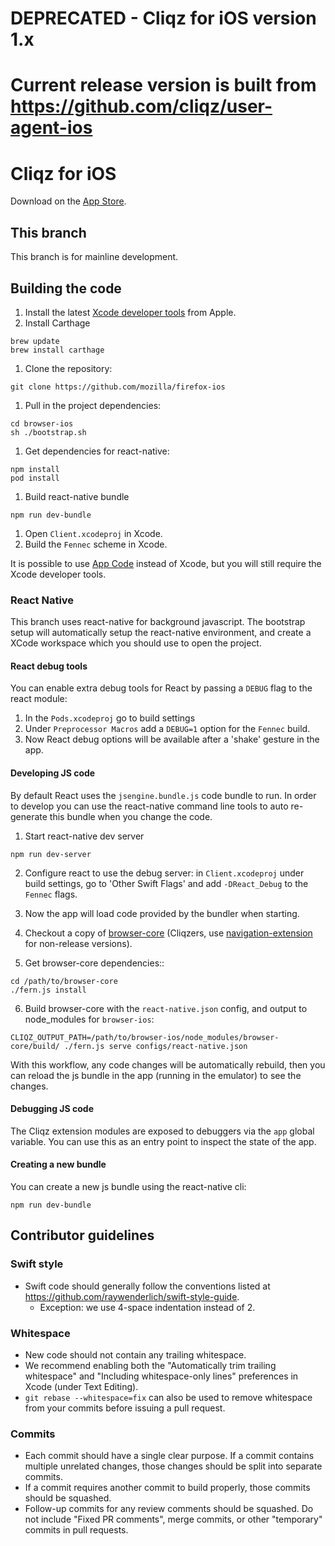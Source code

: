 # DEPRECATED - Cliqz for iOS version 1.x
# Current release version is built from https://github.com/cliqz/user-agent-ios 

Cliqz for iOS 
===============

Download on the [App Store](https://itunes.apple.com/ro/app/cliqz-browser-search-engine/id1065837334?mt=8).

This branch
-----------

This branch is for mainline development.

Building the code
-----------------

1. Install the latest [Xcode developer tools](https://developer.apple.com/xcode/downloads/) from Apple.
1. Install Carthage

  ```shell
  brew update
  brew install carthage
  ```

1. Clone the repository:

  ```shell
  git clone https://github.com/mozilla/firefox-ios
  ```

1. Pull in the project dependencies:

  ```shell
  cd browser-ios
  sh ./bootstrap.sh
  ```

1. Get dependencies for react-native:

  ```shell
  npm install
  pod install
  ```

1. Build react-native bundle

  ```shell
  npm run dev-bundle
  ```

1. Open `Client.xcodeproj` in Xcode.
1. Build the `Fennec` scheme in Xcode.

It is possible to use [App Code](https://www.jetbrains.com/objc/download/) instead of Xcode, but you will still require the Xcode developer tools.

### React Native

This branch uses react-native for background javascript. The bootstrap setup will automatically setup the react-native environment, and create a XCode workspace which you should use to open the project.

#### React debug tools

You can enable extra debug tools for React by passing a `DEBUG` flag to the react module:

 1. In the `Pods.xcodeproj` go to build settings
 2. Under `Preprocessor Macros` add a `DEBUG=1` option for the `Fennec` build.
 3. Now React debug options will be available after a 'shake' gesture in the app.

#### Developing JS code

By default React uses the `jsengine.bundle.js` code bundle to run. In order to develop you can use the react-native command line tools to auto re-generate this bundle when you change the code.

 1. Start react-native dev server
  ```shell
  npm run dev-server
  ```

 2. Configure react to use the debug server: in `Client.xcodeproj` under build settings, go to 'Other Swift Flags' and add `-DReact_Debug` to the `Fennec` flags.

 3. Now the app will load code provided by the bundler when starting.

 4. Checkout a copy of [browser-core](https://github.com/cliqz-oss/browser-core) (Cliqzers, use [navigation-extension](https://github.com/cliqz/navigation-extension) for non-release versions).

 5. Get browser-core dependencies::
 ```shell
 cd /path/to/browser-core
 ./fern.js install
 ```

 6. Build browser-core with the `react-native.json` config, and output to node_modules for `browser-ios`:
 ```shell
 CLIQZ_OUTPUT_PATH=/path/to/browser-ios/node_modules/browser-core/build/ ./fern.js serve configs/react-native.json
 ```

With this workflow, any code changes will be automatically rebuild, then you can reload the js bundle in the app (running in the emulator) to see the changes.

#### Debugging JS code

The Cliqz extension modules are exposed to debuggers via the `app` global variable. You can use this as an entry point to inspect the state of the app.

#### Creating a new bundle

You can create a new js bundle using the react-native cli:

```shell
npm run dev-bundle
```


## Contributor guidelines

### Swift style
* Swift code should generally follow the conventions listed at https://github.com/raywenderlich/swift-style-guide.
  * Exception: we use 4-space indentation instead of 2.

### Whitespace
* New code should not contain any trailing whitespace.
* We recommend enabling both the "Automatically trim trailing whitespace" and "Including whitespace-only lines" preferences in Xcode (under Text Editing).
* <code>git rebase --whitespace=fix</code> can also be used to remove whitespace from your commits before issuing a pull request.

### Commits
* Each commit should have a single clear purpose. If a commit contains multiple unrelated changes, those changes should be split into separate commits.
* If a commit requires another commit to build properly, those commits should be squashed.
* Follow-up commits for any review comments should be squashed. Do not include "Fixed PR comments", merge commits, or other "temporary" commits in pull requests.
